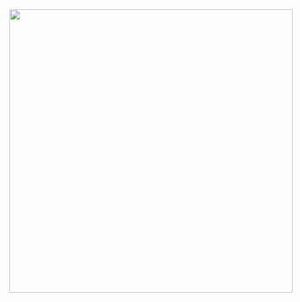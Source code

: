 

<div style="float:  ; max-height: 500px; position: fixed; right: 13px; top: 12px; z-index: 200;">

<img src="https://i.pinimg.com/originals/83/b4/ec/83b4ecb7c92e56c3a8df9e0a6c4b429e.gif" height="500"/></div>
